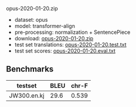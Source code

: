 opus-2020-01-20.zip

* dataset: opus
* model: transformer-align
* pre-processing: normalization + SentencePiece
* download: [opus-2020-01-20.zip](https://object.pouta.csc.fi/OPUS-MT-models/en-kj/opus-2020-01-20.zip)
* test set translations: [opus-2020-01-20.test.txt](https://object.pouta.csc.fi/OPUS-MT-models/en-kj/opus-2020-01-20.test.txt)
* test set scores: [opus-2020-01-20.eval.txt](https://object.pouta.csc.fi/OPUS-MT-models/en-kj/opus-2020-01-20.eval.txt)

## Benchmarks

| testset               | BLEU  | chr-F |
|-----------------------|-------|-------|
| JW300.en.kj 	| 29.6 	| 0.539 |

